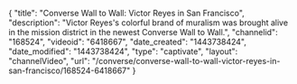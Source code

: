 {
    "title": "Converse Wall to Wall: Victor Reyes in San Francisco",
    "description": "Victor Reyes's colorful brand of muralism was brought alive in the mission district in the newest Converse Wall to Wall.",
    "channelid": "168524",
    "videoid": "6418667",
    "date_created": "1443738424",
    "date_modified": "1443738424",
    "type": "captivate",
    "layout": "channelVideo",
    "url": "\/converse\/converse-wall-to-wall-victor-reyes-in-san-francisco\/168524-6418667"
}
